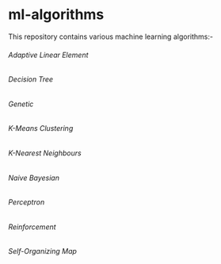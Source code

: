 # ml-algorithms
This repository contains various machine learning algorithms:- 
###### Adaptive Linear Element
###### Decision Tree
###### Genetic
###### K-Means Clustering
###### K-Nearest Neighbours
###### Naive Bayesian
###### Perceptron
###### Reinforcement
###### Self-Organizing Map
